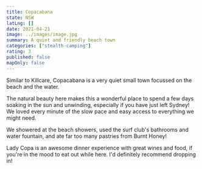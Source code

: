 ```yaml
---
title: Copacabana
state: NSW
latLng: []
date: 2021-04-21
image: ../images/image.jpg
summary: A quiet and friendly beach town
categories: ["stealth-camping"]
rating: 3
published: false
mapOnly: false
---
```


Similar to Killcare, Copacabana is a very quiet small town focussed on the beach and the water.

The natural beauty here makes this a wonderful place to spend a few days soaking in the sun and unwinding, especially if you have just left Sydney! We loved every minute of the slow pace and easy access to everything we might need.

We showered at the beach showers, used the surf club's bathrooms and water fountain, and ate far too many pastries from Burnt Honey!

Lady Copa is an awesome dinner experience with great wines and food, if you're in the mood to eat out while here. I'd definitely recommend dropping in!